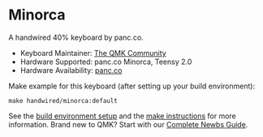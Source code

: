 # Minorca

A handwired 40% keyboard by panc.co.

* Keyboard Maintainer: [The QMK Community](https://github.com/qmk)
* Hardware Supported: panc.co Minorca, Teensy 2.0
* Hardware Availability: [panc.co](https://www.panc.co/blog/minorcasebright-information-page)

Make example for this keyboard (after setting up your build environment):

    make handwired/minorca:default

See the [build environment setup](https://docs.qmk.fm/#/getting_started_build_tools) and the [make instructions](https://docs.qmk.fm/#/getting_started_make_guide) for more information. Brand new to QMK? Start with our [Complete Newbs Guide](https://docs.qmk.fm/#/newbs).
